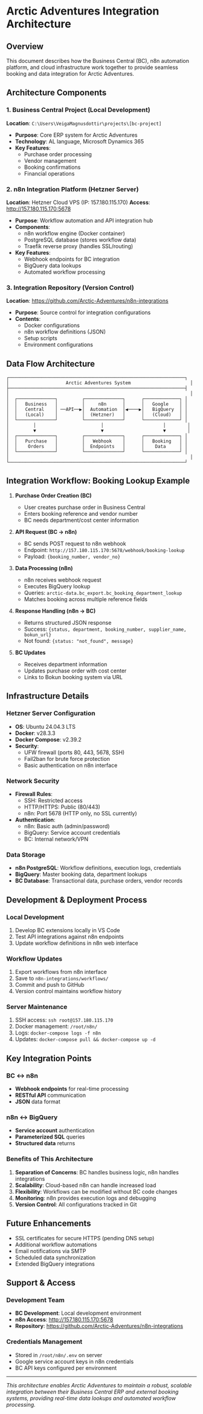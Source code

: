 # Arctic Adventures Integration Architecture

## Overview
This document describes how the Business Central (BC), n8n automation platform, and cloud infrastructure work together to provide seamless booking and data integration for Arctic Adventures.

## Architecture Components

### 1. Business Central Project (Local Development)
**Location**: `C:\Users\VeigaMagnusdottir\projects\[bc-project]`
- **Purpose**: Core ERP system for Arctic Adventures
- **Technology**: AL language, Microsoft Dynamics 365
- **Key Features**:
  - Purchase order processing
  - Vendor management
  - Booking confirmations
  - Financial operations

### 2. n8n Integration Platform (Hetzner Server)
**Location**: Hetzner Cloud VPS (IP: 157.180.115.170)
**Access**: http://157.180.115.170:5678
- **Purpose**: Workflow automation and API integration hub
- **Components**:
  - n8n workflow engine (Docker container)
  - PostgreSQL database (stores workflow data)
  - Traefik reverse proxy (handles SSL/routing)
- **Key Features**:
  - Webhook endpoints for BC integration
  - BigQuery data lookups
  - Automated workflow processing

### 3. Integration Repository (Version Control)
**Location**: https://github.com/Arctic-Adventures/n8n-integrations
- **Purpose**: Source control for integration configurations
- **Contents**:
  - Docker configurations
  - n8n workflow definitions (JSON)
  - Setup scripts
  - Environment configurations

## Data Flow Architecture

```
┌─────────────────────────────────────────────────────────────────┐
│                     Arctic Adventures System                      │
├─────────────────────────────────────────────────────────────────┤
│                                                                   │
│  ┌──────────────┐         ┌──────────────┐      ┌─────────────┐ │
│  │   Business   │         │     n8n      │      │   Google    │ │
│  │   Central    │ ──API──▶│  Automation  │◀────▶│   BigQuery  │ │
│  │   (Local)    │         │  (Hetzner)   │      │   (Cloud)   │ │
│  └──────────────┘         └──────────────┘      └─────────────┘ │
│         │                        │                      │        │
│         ▼                        ▼                      ▼        │
│  ┌──────────────┐         ┌──────────────┐      ┌─────────────┐ │
│  │   Purchase   │         │   Webhook    │      │   Booking   │ │
│  │    Orders    │         │  Endpoints   │      │    Data     │ │
│  └──────────────┘         └──────────────┘      └─────────────┘ │
│                                                                   │
└─────────────────────────────────────────────────────────────────┘
```

## Integration Workflow: Booking Lookup Example

1. **Purchase Order Creation (BC)**
   - User creates purchase order in Business Central
   - Enters booking reference and vendor number
   - BC needs department/cost center information

2. **API Request (BC → n8n)**
   - BC sends POST request to n8n webhook
   - Endpoint: `http://157.180.115.170:5678/webhook/booking-lookup`
   - Payload: `{booking_number, vendor_no}`

3. **Data Processing (n8n)**
   - n8n receives webhook request
   - Executes BigQuery lookup
   - Queries: `arctic-data.bc_export.bc_booking_department_lookup`
   - Matches booking across multiple reference fields

4. **Response Handling (n8n → BC)**
   - Returns structured JSON response
   - Success: `{status, department, booking_number, supplier_name, bokun_url}`
   - Not found: `{status: "not_found", message}`

5. **BC Updates**
   - Receives department information
   - Updates purchase order with cost center
   - Links to Bokun booking system via URL

## Infrastructure Details

### Hetzner Server Configuration
- **OS**: Ubuntu 24.04.3 LTS
- **Docker**: v28.3.3
- **Docker Compose**: v2.39.2
- **Security**:
  - UFW firewall (ports 80, 443, 5678, SSH)
  - Fail2ban for brute force protection
  - Basic authentication on n8n interface

### Network Security
- **Firewall Rules**:
  - SSH: Restricted access
  - HTTP/HTTPS: Public (80/443)
  - n8n: Port 5678 (HTTP only, no SSL currently)
- **Authentication**:
  - n8n: Basic auth (admin/password)
  - BigQuery: Service account credentials
  - BC: Internal network/VPN

### Data Storage
- **n8n PostgreSQL**: Workflow definitions, execution logs, credentials
- **BigQuery**: Master booking data, department lookups
- **BC Database**: Transactional data, purchase orders, vendor records

## Development & Deployment Process

### Local Development
1. Develop BC extensions locally in VS Code
2. Test API integrations against n8n endpoints
3. Update workflow definitions in n8n web interface

### Workflow Updates
1. Export workflows from n8n interface
2. Save to `n8n-integrations/workflows/`
3. Commit and push to GitHub
4. Version control maintains workflow history

### Server Maintenance
1. SSH access: `ssh root@157.180.115.170`
2. Docker management: `/root/n8n/`
3. Logs: `docker-compose logs -f n8n`
4. Updates: `docker-compose pull && docker-compose up -d`

## Key Integration Points

### BC ↔ n8n
- **Webhook endpoints** for real-time processing
- **RESTful API** communication
- **JSON** data format

### n8n ↔ BigQuery
- **Service account** authentication
- **Parameterized SQL** queries
- **Structured data** returns

### Benefits of This Architecture
1. **Separation of Concerns**: BC handles business logic, n8n handles integrations
2. **Scalability**: Cloud-based n8n can handle increased load
3. **Flexibility**: Workflows can be modified without BC code changes
4. **Monitoring**: n8n provides execution logs and debugging
5. **Version Control**: All configurations tracked in Git

## Future Enhancements
- SSL certificates for secure HTTPS (pending DNS setup)
- Additional workflow automations
- Email notifications via SMTP
- Scheduled data synchronization
- Extended BigQuery integrations

## Support & Access

### Development Team
- **BC Development**: Local development environment
- **n8n Access**: http://157.180.115.170:5678
- **Repository**: https://github.com/Arctic-Adventures/n8n-integrations

### Credentials Management
- Stored in `/root/n8n/.env` on server
- Google service account keys in n8n credentials
- BC API keys configured per environment

---

*This architecture enables Arctic Adventures to maintain a robust, scalable integration between their Business Central ERP and external booking systems, providing real-time data lookups and automated workflow processing.*